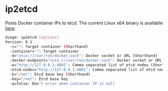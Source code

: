 # ip2etcd
Posts Docker container IPs to etcd.  The current Linux x64 binary is available [here](https://github.com/colebrumley/ip2etcd/blob/master/bin/ip2etcd?raw=true).

```sh
Usage: ip2etcd [options]
Version: 0.1
  -c="": Target container (Shorthand)
  -container="": Target container
  -d="unix:///var/run/docker.sock": Docker socket or URL (Shorthand)
  -docker-endpoint="unix:///var/run/docker.sock": Docker socket or URL
  -e="http://127.0.0.1:4001": Comma separated list of etcd nodes (Shorthand)
  -etcd-nodes="http://127.0.0.1:4001": Comma separated list of etcd nodes
  -k="/net": Etcd base key (Shorthand)
  -key="/net": Etcd base key
  -q=false: Don't error when container IP is null
```
